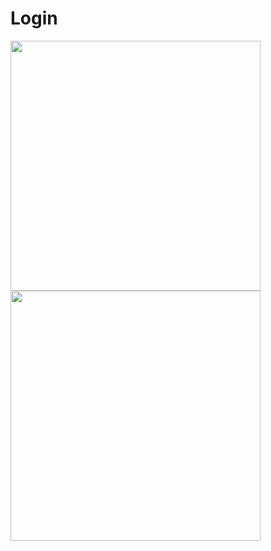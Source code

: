# Login

<p float="flex">
  <img src="https://github.com/sh0n1n/Login/assets/91195065/f618149d-b481-43a5-9356-544c1f27eda7" width="400"/> 
  <img src="https://github.com/sh0n1n/Login/assets/91195065/c984c47c-d818-4382-a8b3-f9c1496d8c4f" width="400"/>
</p>
